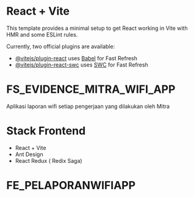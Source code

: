 # React + Vite

This template provides a minimal setup to get React working in Vite with HMR and some ESLint rules.

Currently, two official plugins are available:

- [@vitejs/plugin-react](https://github.com/vitejs/vite-plugin-react/blob/main/packages/plugin-react/README.md) uses [Babel](https://babeljs.io/) for Fast Refresh
- [@vitejs/plugin-react-swc](https://github.com/vitejs/vite-plugin-react-swc) uses [SWC](https://swc.rs/) for Fast Refresh
# FS_EVIDENCE_MITRA_WIFI_APP
Aplikasi laporan wifi setiap pengerjaan yang dilakukan oleh Mitra

# Stack Frontend
- React + Vite
- Ant Design
- React Redux ( Redix Saga)
# FE_PELAPORANWIFIAPP

